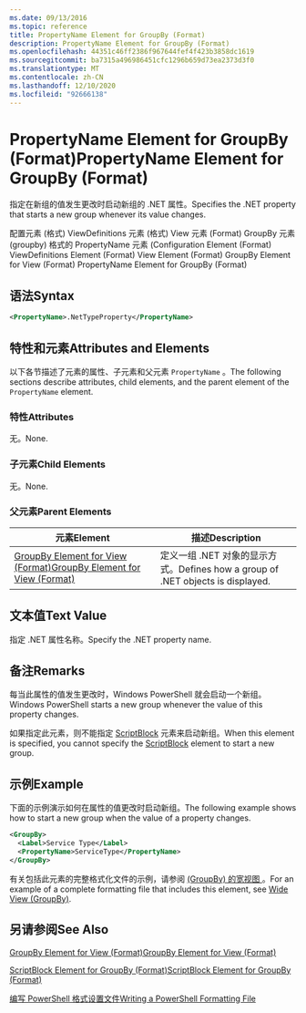 ```yaml
---
ms.date: 09/13/2016
ms.topic: reference
title: PropertyName Element for GroupBy (Format)
description: PropertyName Element for GroupBy (Format)
ms.openlocfilehash: 44351c46ff2386f967644fef4f423b3858dc1619
ms.sourcegitcommit: ba7315a496986451cfc1296b659d73ea2373d3f0
ms.translationtype: MT
ms.contentlocale: zh-CN
ms.lasthandoff: 12/10/2020
ms.locfileid: "92666138"
---
```

# <a name="propertyname-element-for-groupby-format"></a><span data-ttu-id="48a43-103">PropertyName Element for GroupBy (Format)</span><span class="sxs-lookup"><span data-stu-id="48a43-103">PropertyName Element for GroupBy (Format)</span></span>

<span data-ttu-id="48a43-104">指定在新组的值发生更改时启动新组的 .NET 属性。</span><span class="sxs-lookup"><span data-stu-id="48a43-104">Specifies the .NET property that starts a new group whenever its value changes.</span></span>

<span data-ttu-id="48a43-105">配置元素 (格式) ViewDefinitions 元素 (格式) View 元素 (Format) GroupBy 元素 (groupby) 格式的 PropertyName 元素 (</span><span class="sxs-lookup"><span data-stu-id="48a43-105">Configuration Element (Format) ViewDefinitions Element (Format) View Element (Format) GroupBy Element for View (Format) PropertyName Element for GroupBy (Format)</span></span>

## <a name="syntax"></a><span data-ttu-id="48a43-106">语法</span><span class="sxs-lookup"><span data-stu-id="48a43-106">Syntax</span></span>

```xml
<PropertyName>.NetTypeProperty</PropertyName>
```

## <a name="attributes-and-elements"></a><span data-ttu-id="48a43-107">特性和元素</span><span class="sxs-lookup"><span data-stu-id="48a43-107">Attributes and Elements</span></span>

<span data-ttu-id="48a43-108">以下各节描述了元素的属性、子元素和父元素 `PropertyName` 。</span><span class="sxs-lookup"><span data-stu-id="48a43-108">The following sections describe attributes, child elements, and the parent element of the `PropertyName` element.</span></span>

### <a name="attributes"></a><span data-ttu-id="48a43-109">特性</span><span class="sxs-lookup"><span data-stu-id="48a43-109">Attributes</span></span>

<span data-ttu-id="48a43-110">无。</span><span class="sxs-lookup"><span data-stu-id="48a43-110">None.</span></span>

### <a name="child-elements"></a><span data-ttu-id="48a43-111">子元素</span><span class="sxs-lookup"><span data-stu-id="48a43-111">Child Elements</span></span>

<span data-ttu-id="48a43-112">无。</span><span class="sxs-lookup"><span data-stu-id="48a43-112">None.</span></span>

### <a name="parent-elements"></a><span data-ttu-id="48a43-113">父元素</span><span class="sxs-lookup"><span data-stu-id="48a43-113">Parent Elements</span></span>

|<span data-ttu-id="48a43-114">元素</span><span class="sxs-lookup"><span data-stu-id="48a43-114">Element</span></span>|<span data-ttu-id="48a43-115">描述</span><span class="sxs-lookup"><span data-stu-id="48a43-115">Description</span></span>|
|-------------|-----------------|
|[<span data-ttu-id="48a43-116">GroupBy Element for View (Format)</span><span class="sxs-lookup"><span data-stu-id="48a43-116">GroupBy Element for View (Format)</span></span>](./groupby-element-for-view-format.md)|<span data-ttu-id="48a43-117">定义一组 .NET 对象的显示方式。</span><span class="sxs-lookup"><span data-stu-id="48a43-117">Defines how a group of .NET objects is displayed.</span></span>|

## <a name="text-value"></a><span data-ttu-id="48a43-118">文本值</span><span class="sxs-lookup"><span data-stu-id="48a43-118">Text Value</span></span>

<span data-ttu-id="48a43-119">指定 .NET 属性名称。</span><span class="sxs-lookup"><span data-stu-id="48a43-119">Specify the .NET property name.</span></span>

## <a name="remarks"></a><span data-ttu-id="48a43-120">备注</span><span class="sxs-lookup"><span data-stu-id="48a43-120">Remarks</span></span>

<span data-ttu-id="48a43-121">每当此属性的值发生更改时，Windows PowerShell 就会启动一个新组。</span><span class="sxs-lookup"><span data-stu-id="48a43-121">Windows PowerShell starts a new group whenever the value of this property changes.</span></span>

<span data-ttu-id="48a43-122">如果指定此元素，则不能指定 [ScriptBlock](./scriptblock-element-for-groupby-format.md) 元素来启动新组。</span><span class="sxs-lookup"><span data-stu-id="48a43-122">When this element is specified, you cannot specify the [ScriptBlock](./scriptblock-element-for-groupby-format.md) element to start a new group.</span></span>

## <a name="example"></a><span data-ttu-id="48a43-123">示例</span><span class="sxs-lookup"><span data-stu-id="48a43-123">Example</span></span>

<span data-ttu-id="48a43-124">下面的示例演示如何在属性的值更改时启动新组。</span><span class="sxs-lookup"><span data-stu-id="48a43-124">The following example shows how to start a new group when the value of a property changes.</span></span>

```xml
<GroupBy>
  <Label>Service Type</Label>
  <PropertyName>ServiceType</PropertyName>
</GroupBy>

```

<span data-ttu-id="48a43-125">有关包括此元素的完整格式化文件的示例，请参阅 [ (GroupBy) 的宽视图 ](./wide-view-groupby.md)。</span><span class="sxs-lookup"><span data-stu-id="48a43-125">For an example of a complete formatting file that includes this element, see [Wide View (GroupBy)](./wide-view-groupby.md).</span></span>

## <a name="see-also"></a><span data-ttu-id="48a43-126">另请参阅</span><span class="sxs-lookup"><span data-stu-id="48a43-126">See Also</span></span>

[<span data-ttu-id="48a43-127">GroupBy Element for View (Format)</span><span class="sxs-lookup"><span data-stu-id="48a43-127">GroupBy Element for View (Format)</span></span>](./groupby-element-for-view-format.md)

[<span data-ttu-id="48a43-128">ScriptBlock Element for GroupBy (Format)</span><span class="sxs-lookup"><span data-stu-id="48a43-128">ScriptBlock Element for GroupBy (Format)</span></span>](./scriptblock-element-for-groupby-format.md)

[<span data-ttu-id="48a43-129">编写 PowerShell 格式设置文件</span><span class="sxs-lookup"><span data-stu-id="48a43-129">Writing a PowerShell Formatting File</span></span>](./writing-a-powershell-formatting-file.md)

